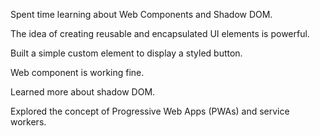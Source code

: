 Spent time learning about Web Components and Shadow DOM.

The idea of creating reusable and encapsulated UI elements is powerful.

Built a simple custom element to display a styled button.

Web component is working fine.

Learned more about shadow DOM.

Explored the concept of Progressive Web Apps (PWAs) and service workers.
